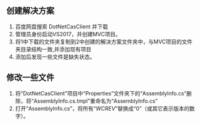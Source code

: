 ## 创建解决方案
1. 百度网盘搜索 DotNetCasClient 并下载
2. 管理员身份启动VS2017，并创建MVC项目。
3. 将1中下载的文件夹复制到2中创建的解决方案文件夹中，与MVC项目的文件夹目录结构一致,并添加现有项目
4. 添加后发现一些文件是缺失状态。
## 修改一些文件
1. 将“DotNetCasClient”项目中“Properties”文件夹下的“AssemblyInfo.cs”删除，将“AssemblyInfo.cs.tmpl”重命名为“AssemblyInfo.cs”
2. 打开“AssemblyInfo.cs”，将所有“$WCREV$”替换成“0”（或其它表示版本的数字）。

